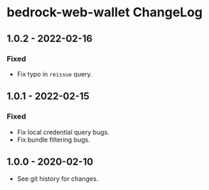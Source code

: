 # bedrock-web-wallet ChangeLog

## 1.0.2 - 2022-02-16

### Fixed
- Fix typo in `reissue` query.

## 1.0.1 - 2022-02-15

### Fixed
- Fix local credential query bugs.
- Fix bundle filtering bugs.

## 1.0.0 - 2020-02-10

- See git history for changes.

